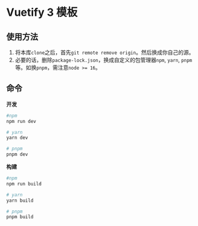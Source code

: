 # Vuetify 3 模板

## 使用方法

1. 将本库`clone`之后，首先`git remote remove origin`。然后换成你自己的源。
2. 必要的话，删除`package-lock.json`，换成自定义的包管理器`npm`, `yarn`, `pnpm`等。如换`pnpm`，需注意`node >= 16`。

## 命令

**开发**

```sh
#npm
npm run dev

# yarn
yarn dev

# pnpm
pnpm dev
```


**构建**

```sh
#npm
npm run build

# yarn
yarn build

# pnpm
pnpm build
```
